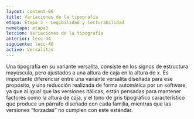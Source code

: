 ```yaml
---
layout: content-06
title: Variaciones de la tipografía
etapa: Etapa 3 - Legibilidad y lecturabilidad
numetapa: etapa3
leccion: Variaciones de la tipografía
anterior: lecc-44
siguiente: lecc-46
active: Versalitas
---
```


<div class="col-md-4 extracto">

</div>

<div class="col-md-8">

<p>Una tipografía en su variante versalita, consiste en los signos de estructura mayúscula, pero ajustados a una altura de caja en la altura de x. Es importante diferenciar entre una variante versalita diseñada para ese propósito, y una reducción realizada de forma automática por un software, ya que al igual que las versiones itálicas, están pensadas para mantener factores como la altura de caja, y el tono de gris tipográfico característico que produce un párrafo diseñado con cada familia, mientras que las versiones “forzadas” no cumplen con este estándar.</p>

</div>